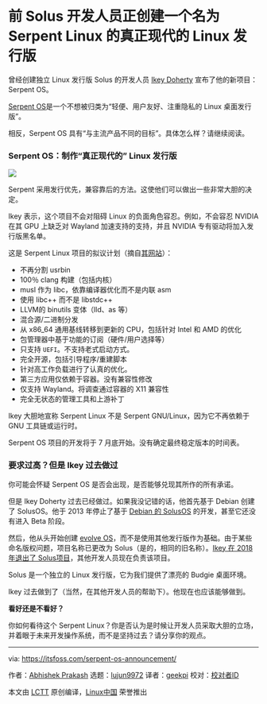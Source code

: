 [#]: collector: (lujun9972)
[#]: translator: (geekpi)
[#]: reviewer: ( )
[#]: publisher: ( )
[#]: url: ( )
[#]: subject: (Ex-Solus Dev is Now Creating a Truly Modern Linux Distribution Called Serpent Linux)
[#]: via: (https://itsfoss.com/serpent-os-announcement/)
[#]: author: (Abhishek Prakash https://itsfoss.com/author/abhishek/)

前 Solus 开发人员正创建一个名为 Serpent Linux 的真正现代的 Linux 发行版
======

曾经创建独立 Linux 发行版 Solus 的开发人员 [Ikey Doherty][1] 宣布了他的新项目：Serpent OS。

[Serpent OS][2]是一个不想被归类为“轻便、用户友好、注重隐私的 Linux 桌面发行版”。

相反，Serpent OS 具有“与主流产品不同的目标”。具体怎么样？请继续阅读。

### Serpent OS：制作“真正现代的” Linux 发行版

![][3]

Serpent 采用发行优先，兼容靠后的方法。这使他们可以做出一些非常大胆的决定。

Ikey 表示，这个项目不会对阻碍 Linux 的负面角色容忍。例如，不会容忍 NVIDIA 在其 GPU 上缺乏对 Wayland 加速支持的支持，并且 NVIDIA 专有驱动将加入发行版黑名单。

这是 Serpent Linux 项目的拟议计划（摘自[其网站][4]）：

  * 不再分割 usrbin
  * 100％ clang 构建（包括内核）
  * musl 作为 libc，依靠编译器优化而不是内联 asm
  * 使用 libc++ 而不是 libstdc++
  * LLVM的 binutils 变体（lld、as 等）
  * 混合源/二进制分发
  * 从 x86_64 通用基线转移到更新的 CPU，包括针对 Intel 和 AMD 的优化
  * 包管理器中基于功能的订阅（硬件/用户选择等）
  * 只支持 `UEFI`。不支持老式启动方式。
  * 完全开源，包括引导程序/重建脚本
  * 针对高工作负载进行了认真的优化。
  * 第三方应用仅依赖于容器。没有兼容性修改
  * 仅支持 Wayland。将调查通过容器的 X11 兼容性
  * 完全无状态的管理工具和上游补丁



Ikey 大胆地宣称 Serpent Linux 不是 Serpent GNU/Linux，因为它不再依赖于 GNU 工具链或运行时。

Serpent OS 项目的开发将于 7 月底开始。没有确定最终稳定版本的时间表。

### 要求过高？但是 Ikey 过去做过

你可能会怀疑 Serpent OS 是否会出现，是否能够兑现其所作的所有承诺。

但是 Ikey Doherty 过去已经做过。如果我没记错的话，他首先基于 Debian 创建了 SolusOS。他于 2013 年停止了基于 [Debian 的 SolusOS][5] 的开发，甚至它还没有进入 Beta 阶段。

然后，他从头开始创建 [evolve OS][6]，而不是使用其他发行版作为基础。由于某些命名版权问题，项目名称已更改为 Solus（是的，相同的旧名称）。[Ikey 在 2018 年退出了 Solus项目][7]，其他开发人员现在负责该项目。

Solus 是一个独立的 Linux 发行版，它为我们提供了漂亮的 Budgie 桌面环境。

Ikey 过去做到了（当然，在其他开发人员的帮助下）。他现在也应该能够做到。

**看好还是不看好？**

你如何看待这个 Serpent Linux？你是否认为是时候让开发人员采取大胆的立场，并着眼于未来开发操作系统，而不是坚持过去？请分享你的观点。

--------------------------------------------------------------------------------

via: https://itsfoss.com/serpent-os-announcement/

作者：[Abhishek Prakash][a]
选题：[lujun9972][b]
译者：[geekpi](https://github.com/geekpi)
校对：[校对者ID](https://github.com/校对者ID)

本文由 [LCTT](https://github.com/LCTT/TranslateProject) 原创编译，[Linux中国](https://linux.cn/) 荣誉推出

[a]: https://itsfoss.com/author/abhishek/
[b]: https://github.com/lujun9972
[1]: https://itsfoss.com/ikey-doherty-serpent-interview/
[2]: https://www.serpentos.com/
[3]: https://i2.wp.com/itsfoss.com/wp-content/uploads/2020/07/serpent-linux.png?ssl=1
[4]: https://www.serpentos.com/about/
[5]: https://distrowatch.com/table.php?distribution=solusos
[6]: https://itsfoss.com/beta-evolve-os-released/
[7]: https://itsfoss.com/ikey-leaves-solus/
